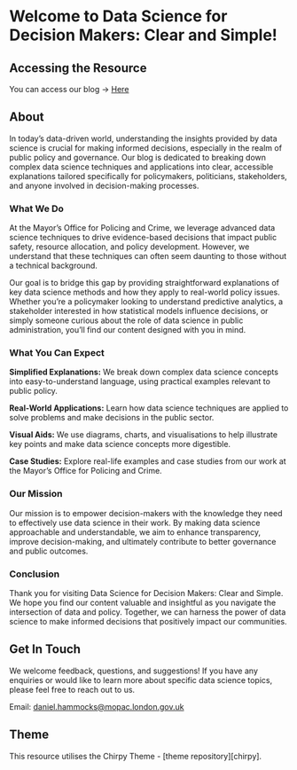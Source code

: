 # Welcome to Data Science for Decision Makers: Clear and Simple!

## Accessing the Resource

You can access our blog -> [Here](https://mopac-ds.github.io/LearningResource-Data-Science-for-Decision-Makers-Clear-and-Simple/)

## About

In today’s data-driven world, understanding the insights provided by data science is crucial for making informed decisions, especially in the realm of public policy and governance. Our blog is dedicated to breaking down complex data science techniques and applications into clear, accessible explanations tailored specifically for policymakers, politicians, stakeholders, and anyone involved in decision-making processes.

### What We Do

At the Mayor’s Office for Policing and Crime, we leverage advanced data science techniques to drive evidence-based decisions that impact public safety, resource allocation, and policy development. However, we understand that these techniques can often seem daunting to those without a technical background.

Our goal is to bridge this gap by providing straightforward explanations of key data science methods and how they apply to real-world policy issues. Whether you’re a policymaker looking to understand predictive analytics, a stakeholder interested in how statistical models influence decisions, or simply someone curious about the role of data science in public administration, you’ll find our content designed with you in mind.

### What You Can Expect

**Simplified Explanations:** We break down complex data science concepts into easy-to-understand language, using practical examples relevant to public policy.

**Real-World Applications:** Learn how data science techniques are applied to solve problems and make decisions in the public sector.

**Visual Aids:** We use diagrams, charts, and visualisations to help illustrate key points and make data science concepts more digestible.

**Case Studies:** Explore real-life examples and case studies from our work at the Mayor’s Office for Policing and Crime.

### Our Mission

Our mission is to empower decision-makers with the knowledge they need to effectively use data science in their work. By making data science approachable and understandable, we aim to enhance transparency, improve decision-making, and ultimately contribute to better governance and public outcomes.

### Conclusion

Thank you for visiting Data Science for Decision Makers: Clear and Simple. We hope you find our content valuable and insightful as you navigate the intersection of data and policy. Together, we can harness the power of data science to make informed decisions that positively impact our communities.

## Get In Touch

We welcome feedback, questions, and suggestions! If you have any enquiries or would like to learn more about specific data science topics, please feel free to reach out to us.

Email: daniel.hammocks@mopac.london.gov.uk


## Theme

This resource utilises the Chirpy Theme - [theme repository][chirpy].
